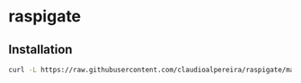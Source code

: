 # raspigate

## Installation
``` bash
curl -L https://raw.githubusercontent.com/claudioalpereira/raspigate/main/src/run.sh | bash
```
